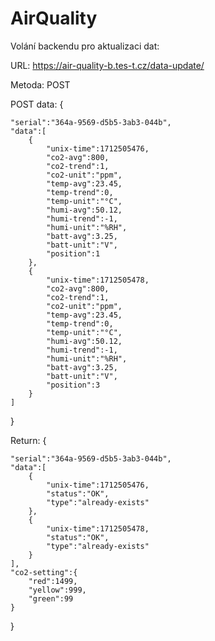 # AirQuality

Volání backendu pro aktualizaci dat:

URL: 
https://air-quality-b.tes-t.cz/data-update/

Metoda: 
POST

POST data: 
{

    "serial":"364a-9569-d5b5-3ab3-044b",
    "data":[
        {
            "unix-time":1712505476,
            "co2-avg":800,
            "co2-trend":1,
            "co2-unit":"ppm",
            "temp-avg":23.45,
            "temp-trend":0,
            "temp-unit":"°C",
            "humi-avg":50.12,
            "humi-trend":-1,
            "humi-unit":"%RH",
            "batt-avg":3.25,
            "batt-unit":"V",
            "position":1
        },
        {
            "unix-time":1712505478,
            "co2-avg":800,
            "co2-trend":1,
            "co2-unit":"ppm",
            "temp-avg":23.45,
            "temp-trend":0,
            "temp-unit":"°C",
            "humi-avg":50.12,
            "humi-trend":-1,
            "humi-unit":"%RH",
            "batt-avg":3.25,
            "batt-unit":"V",
            "position":3
        }
    ]

}

Return:
{

    "serial":"364a-9569-d5b5-3ab3-044b",
    "data":[
        {
            "unix-time":1712505476,
            "status":"OK",
            "type":"already-exists"
        },
        {
            "unix-time":1712505478,
            "status":"OK",
            "type":"already-exists"
        }
    ],
    "co2-setting":{
        "red":1499,
        "yellow":999,
        "green":99
    }

}
